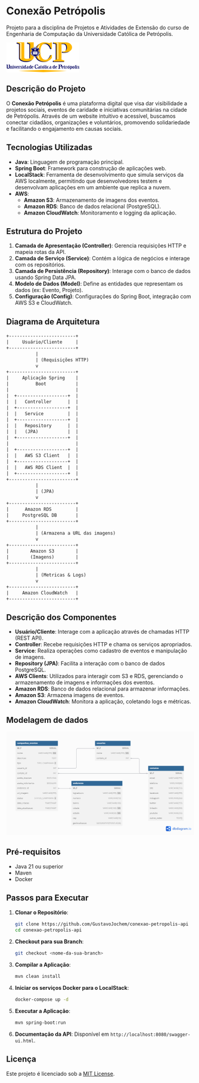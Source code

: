 # Conexão Petrópolis

Projeto para a disciplina de Projetos e Atividades de Extensão do curso de Engenharia de Computação da Universidade Católica de Petrópolis.

![Logo UCP](src/main/resources/static/logo-ucp.png)

## Descrição do Projeto

O **Conexão Petrópolis** é uma plataforma digital que visa dar visibilidade a projetos sociais, eventos de caridade e iniciativas comunitárias na cidade de Petrópolis. Através de um website intuitivo e acessível, buscamos conectar cidadãos, organizações e voluntários, promovendo solidariedade e facilitando o engajamento em causas sociais.

## Tecnologias Utilizadas

- **Java**: Linguagem de programação principal.
- **Spring Boot**: Framework para construção de aplicações web.
- **LocalStack**: Ferramenta de desenvolvimento que simula serviços da AWS localmente, permitindo que desenvolvedores testem e desenvolvam aplicações em um ambiente que replica a nuvem.
- **AWS**:
  - **Amazon S3**: Armazenamento de imagens dos eventos.
  - **Amazon RDS**: Banco de dados relacional (PostgreSQL).
  - **Amazon CloudWatch**: Monitoramento e logging da aplicação.

## Estrutura do Projeto

1. **Camada de Apresentação (Controller)**: Gerencia requisições HTTP e mapeia rotas da API.
2. **Camada de Serviço (Service)**: Contém a lógica de negócios e interage com os repositórios.
3. **Camada de Persistência (Repository)**: Interage com o banco de dados usando Spring Data JPA.
4. **Modelo de Dados (Model)**: Define as entidades que representam os dados (ex: Evento, Projeto).
5. **Configuração (Config)**: Configurações do Spring Boot, integração com AWS S3 e CloudWatch.

## Diagrama de Arquitetura

```plaintext
+-------------------------+
|     Usuário/Cliente     |
+-------------------------+
           |
           | (Requisições HTTP)
           v
+-------------------------+
|     Aplicação Spring    |
|          Boot           |
|                         |
|  +-------------------+  |
|  |   Controller      |  |
|  +-------------------+  |
|  |   Service         |  |
|  +-------------------+  |
|  |   Repository      |  |
|  |   (JPA)           |  |
|  +-------------------+  |
|                         |
|  +-------------------+  |
|  |   AWS S3 Client   |  |
|  +-------------------+  |
|  |   AWS RDS Client  |  |
|  +-------------------+  |
+-------------------------+
           |
           | (JPA)
           v
+-------------------------+
|      Amazon RDS         |
|     PostgreSQL DB       |
+-------------------------+
           |
           | (Armazena a URL das imagens)
           v
+-------------------------+
|        Amazon S3        |
|        (Imagens)        |
+-------------------------+
           |
           | (Metricas & Logs)
           v
+-------------------------+
|     Amazon CloudWatch   |
+-------------------------+
```

## Descrição dos Componentes

- **Usuário/Cliente**: Interage com a aplicação através de chamadas HTTP (REST API).
- **Controller**: Recebe requisições HTTP e chama os serviços apropriados.
- **Service**: Realiza operações como cadastro de eventos e manipulação de imagens.
- **Repository (JPA)**: Facilita a interação com o banco de dados PostgreSQL.
- **AWS Clients**: Utilizados para interagir com S3 e RDS, gerenciando o armazenamento de imagens e informações dos eventos.
- **Amazon RDS**: Banco de dados relacional para armazenar informações.
- **Amazon S3**: Armazena imagens de eventos.
- **Amazon CloudWatch**: Monitora a aplicação, coletando logs e métricas.

## Modelagem de dados

![Modelagem de dados](diagrama.png)

## Pré-requisitos

- Java 21 ou superior
- Maven
- Docker

## Passos para Executar

1. **Clonar o Repositório**:
    ```bash
    git clone https://github.com/GustavoJochem/conexao-petropolis-api
    cd conexao-petropolis-api
    ```

2. **Checkout para sua Branch**:
    ```bash
    git checkout <nome-da-sua-branch>
    ```

3. **Compilar a Aplicação**:
    ```bash
    mvn clean install
    ```

4. **Iniciar os serviços Docker para o LocalStack**:
    ```bash
    docker-compose up -d
    ```

5. **Executar a Aplicação**:
    ```bash
    mvn spring-boot:run
    ```

6. **Documentação da API**: Disponível em `http://localhost:8080/swagger-ui.html`.

## Licença

Este projeto é licenciado sob a [MIT License](LICENSE).
